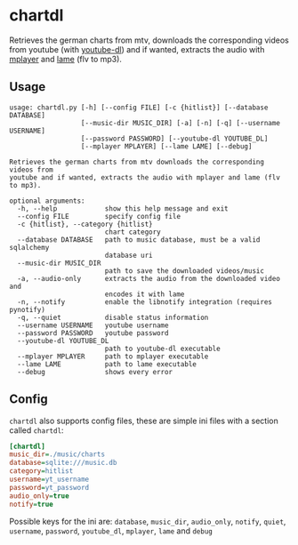 chartdl
=======

Retrieves the german charts from mtv, downloads the corresponding videos
from youtube (with [youtube-dl](http://rg3.github.com/youtube-dl/)) 
and if wanted, extracts the audio with [mplayer](http://www.mplayerhq.hu/) and 
[lame](http://lame.sourceforge.net/) (flv to mp3).


## Usage

```
usage: chartdl.py [-h] [--config FILE] [-c {hitlist}] [--database DATABASE]
                  [--music-dir MUSIC_DIR] [-a] [-n] [-q] [--username USERNAME]
                  [--password PASSWORD] [--youtube-dl YOUTUBE_DL]
                  [--mplayer MPLAYER] [--lame LAME] [--debug]

Retrieves the german charts from mtv downloads the corresponding videos from
youtube and if wanted, extracts the audio with mplayer and lame (flv to mp3).

optional arguments:
  -h, --help            show this help message and exit
  --config FILE         specify config file
  -c {hitlist}, --category {hitlist}
                        chart category
  --database DATABASE   path to music database, must be a valid sqlalchemy
                        database uri
  --music-dir MUSIC_DIR
                        path to save the downloaded videos/music
  -a, --audio-only      extracts the audio from the downloaded video and
                        encodes it with lame
  -n, --notify          enable the libnotify integration (requires pynotify)
  -q, --quiet           disable status information
  --username USERNAME   youtube username
  --password PASSWORD   youtube password
  --youtube-dl YOUTUBE_DL
                        path to youtube-dl executable
  --mplayer MPLAYER     path to mplayer executable
  --lame LAME           path to lame executable
  --debug               shows every error
```

## Config

`chartdl` also supports config files, these are simple ini files with a section called `chartdl`:


```ini
[chartdl]
music_dir=./music/charts
database=sqlite:///music.db
category=hitlist
username=yt_username
password=yt_password
audio_only=true
notify=true
```

Possible keys for the ini are: 
`database`, `music_dir`, `audio_only`, `notify`, `quiet`, `username`, `password`,
`youtube_dl`, `mplayer`, `lame` and `debug`